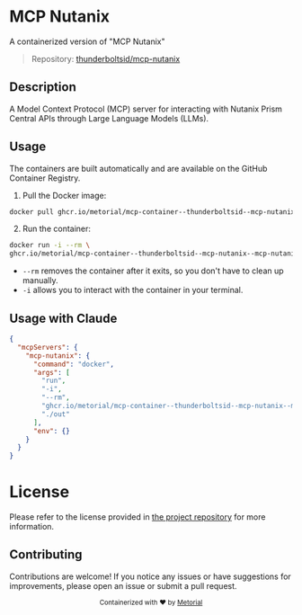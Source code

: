 
# MCP Nutanix

A containerized version of "MCP Nutanix"

> Repository: [thunderboltsid/mcp-nutanix](https://github.com/thunderboltsid/mcp-nutanix)

## Description

A Model Context Protocol (MCP) server for interacting with Nutanix Prism Central APIs through Large Language Models (LLMs).


## Usage

The containers are built automatically and are available on the GitHub Container Registry.

1. Pull the Docker image:

```bash
docker pull ghcr.io/metorial/mcp-container--thunderboltsid--mcp-nutanix--mcp-nutanix
```

2. Run the container:

```bash
docker run -i --rm \ 
ghcr.io/metorial/mcp-container--thunderboltsid--mcp-nutanix--mcp-nutanix  "./out"
```

- `--rm` removes the container after it exits, so you don't have to clean up manually.
- `-i` allows you to interact with the container in your terminal.




## Usage with Claude

```json
{
  "mcpServers": {
    "mcp-nutanix": {
      "command": "docker",
      "args": [
        "run",
        "-i",
        "--rm",
        "ghcr.io/metorial/mcp-container--thunderboltsid--mcp-nutanix--mcp-nutanix",
        "./out"
      ],
      "env": {}
    }
  }
}
```

# License

Please refer to the license provided in [the project repository](https://github.com/thunderboltsid/mcp-nutanix) for more information.

## Contributing

Contributions are welcome! If you notice any issues or have suggestions for improvements, please open an issue or submit a pull request.

<div align="center">
  <sub>Containerized with ❤️ by <a href="https://metorial.com">Metorial</a></sub>
</div>
  